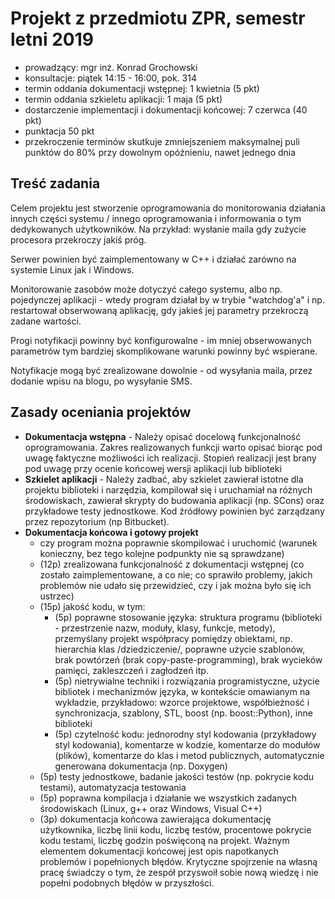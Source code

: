 # Projekt z przedmiotu ZPR, semestr letni 2019
* prowadzący: mgr inż. Konrad Grochowski
* konsultacje: piątek 14:15 - 16:00, pok. 314
* termin oddania dokumentacji wstępnej: 1 kwietnia (5 pkt)
* termin oddania szkieletu aplikacji: 1 maja (5 pkt)
* dostarczenie implementacji i dokumentacji końcowej: 7 czerwca (40 pkt)
* punktacja 50 pkt
* przekroczenie terminów skutkuje zmniejszeniem maksymalnej puli punktów 
do 80% przy dowolnym opóźnieniu, nawet jednego dnia

## Treść zadania
Celem projektu jest stworzenie oprogramowania do monitorowania działania 
innych części systemu / innego oprogramowania i informowania o tym 
dedykowanych użytkowników. Na przykład: wysłanie maila gdy zużycie 
procesora przekroczy jakiś próg.

Serwer powinien być zaimplementowany w C++ i działać zarówno na systemie 
Linux jak i Windows.

Monitorowanie zasobów może dotyczyć całego systemu, albo np. pojedynczej 
aplikacji - wtedy program działał by w trybie "watchdog'a" i np. 
restartował obserwowaną aplikację, gdy jakieś jej parametry przekroczą 
zadane wartości.

Progi notyfikacji powinny być konfigurowalne - im mniej obserwowanych 
parametrów tym bardziej skomplikowane warunki powinny być wspierane.

Notyfikacje mogą być zrealizowane dowolnie - od wysyłania maila, przez 
dodanie wpisu na blogu, po wysyłanie SMS.

## Zasady oceniania projektów
* **Dokumentacja wstępna** - Należy opisać docelową funkcjonalność 
oprogramowania. Zakres realizowanych funkcji warto opisać biorąc pod 
uwagę faktyczne możliwości ich realizacji. Stopień realizacji jest brany 
pod uwagę przy ocenie końcowej wersji aplikacji lub biblioteki
* **Szkielet aplikacji** - Należy zadbać, aby szkielet zawierał istotne 
dla projektu biblioteki i narzędzia, kompilował się i uruchamiał na 
różnych środowiskach, zawierał skrypty do budowania aplikacji (np. 
SCons) oraz przykładowe testy jednostkowe. Kod źródłowy powinien być 
zarządzany przez repozytorium (np Bitbucket).
* **Dokumentacja końcowa i gotowy projekt**
	- czy program można poprawnie skompilować i uruchomić (warunek 
konieczny, bez tego kolejne podpunkty nie są sprawdzane)
	- (12p) zrealizowana funkcjonalność z dokumentacji wstępnej (co 
zostało zaimplementowane, a co nie; co sprawiło problemy, jakich 
problemów nie udało się przewidzieć, czy i jak można było się ich 
ustrzec)
	- (15p) jakość kodu, w tym:
		* (5p) poprawne stosowanie języka: struktura programu 
(biblioteki - przestrzenie nazw, moduły, klasy, funkcje, metody), 
przemyślany projekt współpracy pomiędzy obiektami, np. hierarchia klas 
/dziedziczenie/, poprawne użycie szablonów, brak powtórzeń (brak 
copy-paste-programming), brak wycieków pamięci, zakleszczeń i zagłodzeń 
itp.
		* (5p) nietrywialne techniki i rozwiązania 
programistyczne, użycie bibliotek i mechanizmów języka, w kontekście 
omawianym na wykładzie, przykładowo: wzorce projektowe, współbieżność i 
synchronizacja, szablony, STL, boost (np. boost::Python), inne 
biblioteki
		* (5p) czytelność kodu: jednorodny styl kodowania 
(przykładowy styl kodowania), komentarze w kodzie, komentarze do modułów 
(plików), komentarze do klas i metod publicznych, automatycznie 
generowana dokumentacja (np. Doxygen)
	- (5p) testy jednostkowe, badanie jakości testów (np. pokrycie 
kodu testami), automatyzacja testowania
	- (5p) poprawna kompilacja i działanie we wszystkich zadanych 
środowiskach (Linux, g++ oraz Windows, Visual C++)
	- (3p) dokumentacja końcowa zawierająca dokumentację 
użytkownika, liczbę linii kodu, liczbę testów, procentowe pokrycie kodu 
testami, liczbę godzin poświęconą na projekt. Ważnym elementem 
dokumentacji końcowej jest opis napotkanych problemów i popełnionych 
błędów. Krytyczne spojrzenie na własną pracę świadczy o tym, że zespół 
przyswoił sobie nową wiedzę i nie popełni podobnych błędów w 
przyszłości.
